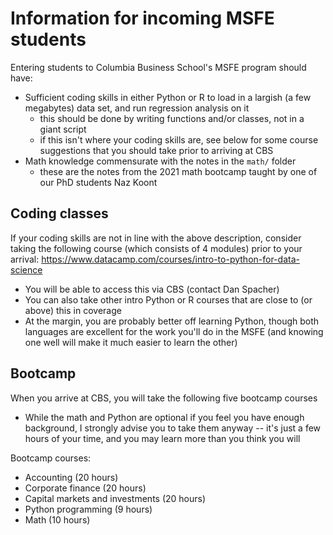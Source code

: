 # Information for incoming MSFE students
Entering students to Columbia Business School's MSFE program should have:
* Sufficient coding skills in either Python or R to load in a largish (a few megabytes) data set, and run regression analysis on it
  * this should be done by writing functions and/or classes, not in a giant script
  * if this isn't where your coding skills are, see below for some course suggestions that you should take prior to arriving at CBS
* Math knowledge commensurate with the notes in the `math/` folder
  * these are the notes from the 2021 math bootcamp taught by one of our PhD students Naz Koont

## Coding classes
If your coding skills are not in line with the above description, consider taking the following course (which consists of 4 modules) prior to your arrival: https://www.datacamp.com/courses/intro-to-python-for-data-science
* You will be able to access this via CBS (contact Dan Spacher)
* You can also take other intro Python or R courses that are close to (or above) this in coverage
* At the margin, you are probably better off learning Python, though both languages are excellent for the work you'll do in the MSFE (and knowing one well will make it much easier to learn the other)

## Bootcamp
When you arrive at CBS, you will take the following five bootcamp courses
* While the math and Python are optional if you feel you have enough background, I strongly advise you to take them anyway -- it's just a few hours of your time, and you may learn more than you think you will

Bootcamp courses:
* Accounting (20 hours)
* Corporate finance (20 hours)
* Capital markets and investments (20 hours)
* Python programming (9 hours)
* Math (10 hours)
